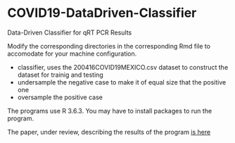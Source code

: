 # COVID19-DataDriven-Classifier
Data-Driven Classifier for qRT PCR Results


Modify the corresponding directories in the corresponding Rmd file to accomodate for your machine configuration.

+ classifier, uses the 200416COVID19MEXICO.csv dataset to construct the dataset for trainig and testing
+ undersample the negative case to make it of equal size that the positive one
+ oversample the positive case

The programs use R 3.6.3. You may have to install packages to run the program. 

The paper, under review,  describing the results of the program [is here](AofMR_Data_Driven_Inference_of__COVID_19_qRT_PCR_Results.pdf)

